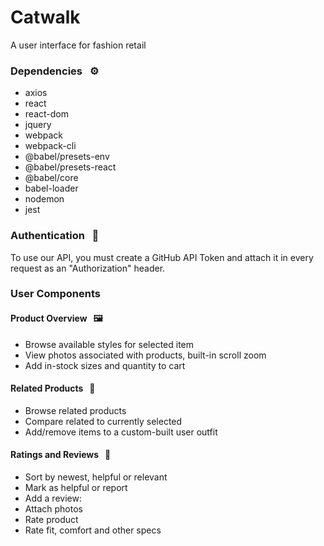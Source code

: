 # Catwalk
A user interface for fashion retail

### Dependencies &nbsp; ⚙️
- axios
- react
- react-dom
- jquery
- webpack
- webpack-cli
- @babel/presets-env
- @babel/presets-react
- @babel/core
- babel-loader
- nodemon
- jest

### Authentication &nbsp; 🔐
To use our API, you must create a GitHub API Token and attach it in every request as an "Authorization" header.

### User Components
#### Product Overview &nbsp; 🖼️
- Browse available styles for selected item
- View photos associated with products, built-in scroll zoom
- Add in-stock sizes and quantity to cart

#### Related Products &nbsp; 👗
- Browse related products
- Compare related to currently selected
- Add/remove items to a custom-built user outfit

#### Ratings and Reviews &nbsp; 🌟
- Sort by newest, helpful or relevant
- Mark as helpful or report
- Add a review:
-   Attach photos
-   Rate product
-   Rate fit, comfort and other specs



